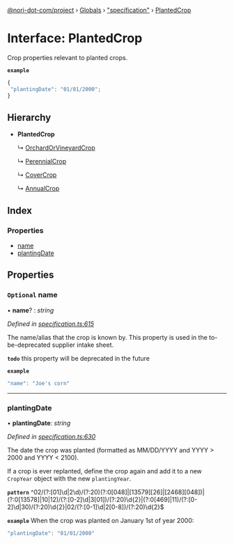 [@nori-dot-com/project](../README.md) › [Globals](../globals.md) › ["specification"](../modules/_specification_.md) › [PlantedCrop](_specification_.plantedcrop.md)

# Interface: PlantedCrop

Crop properties relevant to planted crops.

**`example`** 

```js
{
 "plantingDate": "01/01/2000";
}
```

## Hierarchy

* **PlantedCrop**

  ↳ [OrchardOrVineyardCrop](_specification_.orchardorvineyardcrop.md)

  ↳ [PerennialCrop](_specification_.perennialcrop.md)

  ↳ [CoverCrop](_specification_.covercrop.md)

  ↳ [AnnualCrop](_specification_.annualcrop.md)

## Index

### Properties

* [name](_specification_.plantedcrop.md#optional-name)
* [plantingDate](_specification_.plantedcrop.md#plantingdate)

## Properties

### `Optional` name

• **name**? : *string*

*Defined in [specification.ts:615](https://github.com/nori-dot-eco/nori-dot-com/blob/de0accb/packages/project/src/specification.ts#L615)*

The name/alias that the crop is known by. This property is used in the to-be-deprecated supplier intake sheet.

**`todo`** this property will be deprecated in the future

**`example`** 

```js
"name": "Joe's corn"
```

___

###  plantingDate

• **plantingDate**: *string*

*Defined in [specification.ts:630](https://github.com/nori-dot-eco/nori-dot-com/blob/de0accb/packages/project/src/specification.ts#L630)*

The date the crop was planted (formatted as MM/DD/YYYY and YYYY > 2000 and YYYY < 2100).

If a crop is ever replanted, define the crop again and add it to a new `CropYear` object with the new `plantingYear`.

**`pattern`** ^02\/(?:[01]\d|2\d)\/(?:20)(?:0[048]|[13579][26]|[2468][048])|(?:0[13578]|10|12)\/(?:[0-2]\d|3[01])\/(?:20)\d{2}|(?:0[469]|11)\/(?:[0-2]\d|30)\/(?:20)\d{2}|02\/(?:[0-1]\d|2[0-8])\/(?:20)\d{2}$

**`example`** <caption>When the crop was planted on January 1st of year 2000:</caption>

```js
"plantingDate": "01/01/2000"
```
